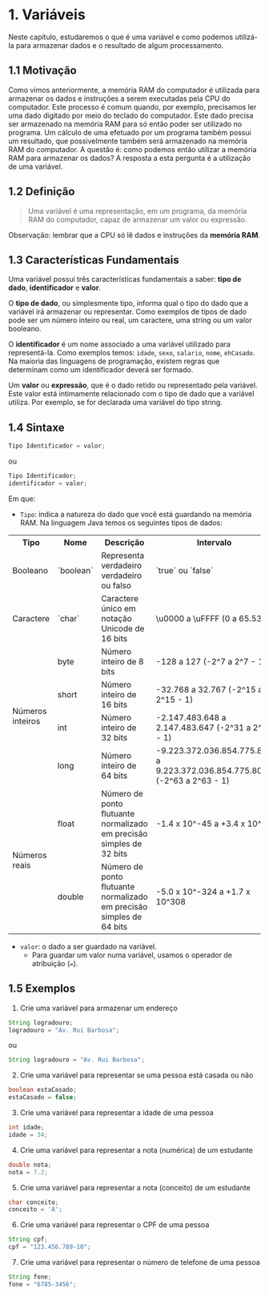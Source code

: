 # 1. Variáveis

Neste capítulo, estudaremos o que é uma variável e como podemos utilizá-la para
armazenar dados e o resultado de algum processamento.


## 1.1 Motivação

Como vimos anteriormente, a memória RAM do computador é utilizada para
armazenar os dados e instruções a serem executadas pela CPU do computador. Este
processo é comum quando, por exemplo, precisamos ler uma dado digitado por meio
do teclado do computador. Este dado precisa ser armazenado na memória RAM para
só então poder ser utilizado no programa. Um cálculo de uma efetuado por um
programa também possui um resultado, que possivelmente também será armazenado
na memória RAM do computador. A questão é: como podemos então utilizar a
memória RAM para armazenar os dados? A resposta a esta pergunta é a utilização
de uma variável.


## 1.2 Definição

> Uma variável é uma representação, em um programa, da memória RAM do
computador, capaz de armazenar um valor ou expressão.

Observação: lembrar que a CPU só lê dados e instruções da **memória RAM**.


## 1.3 Características Fundamentais

Uma variável possui três características fundamentais a saber: **tipo de
dado**, **identificador** e **valor**.

O **tipo de dado**, ou simplesmente tipo, informa qual o tipo do dado que a
variável irá armazenar ou representar. Como exemplos de tipos de dado pode ser
um número inteiro ou real, um caractere, uma string ou um valor booleano.

O **identificador** é um nome associado a uma variável utilizado para
representá-la. Como exemplos temos: `idade`, `sexo`, `salario`, `nome`,
`ehCasado`. Na maioria das linguagens de programação, existem regras que
determinam como um identificador deverá ser formado.

Um **valor** ou **expressão**, que é o dado retido ou representado pela
variável. Este valor está intimamente relacionado com o tipo de dado que a
variável utiliza. Por exemplo, se for declarada uma variável do tipo string.


## 1.4 Sintaxe

```java
Tipo Identificador = valor;
```
ou

```java
Tipo Identificador;
identificador = valor;
```

Em que:
* `Tipo`: indica a natureza do dado que você está guardando na memória RAM. Na
linguagem Java temos os seguintes tipos de dados:
<table>
  <tr>
    <th>Tipo</th>
    <th>Nome</th>
    <th>Descrição</th>
    <th>Intervalo</th>
    <th>Tamanho</th>
  </tr>
  <tr>
    <td>Booleano</td>
    <td>`boolean`</td>
    <td>Representa verdadeiro verdadeiro ou falso</td>
    <td>`true` ou `false`</td>
    <td>Depende da JVM</td>
  </tr>
  <tr>
    <td>Caractere</td>
    <td>`char`</td>
    <td>Caractere único em notação Unicode de 16 bits</td>
    <td>\u0000 a \uFFFF (0 a 65.535)</td>
    <td>2 bytes</td>
  </tr>
  <tr>
    <td rowspan="4">Números inteiros</td>
    <td>byte</td>
    <td>Número inteiro de 8 bits</td>
    <td>-128 a 127 (-2^7 a 2^7 - 1)</td>
    <td>1 byte</td>
  </tr>
  <tr>
    <td>short</td>
    <td>Número inteiro de 16 bits</td>
    <td>-32.768 a 32.767 (-2^15 a 2^15 - 1)</td>
    <td>2 bytes</td>
  </tr>
  <tr>
    <td>int</td>
    <td>Número inteiro de 32 bits</td>
    <td>-2.147.483.648 a 2.147.483.647 (-2^31 a 2^31 - 1)</td>
    <td>4 bytes</td>
  </tr>
  <tr>
    <td>long</td>
    <td>Número inteiro de 64 bits</td>
    <td>-9.223.372.036.854.775.808 a 9.223.372.036.854.775.807
    (-2^63 a 2^63 - 1)</td>
    <td>8 bytes</td>
  </tr>
  <tr>
    <td rowspan="2">Números reais</td>
    <td>float</td>
    <td>Número de ponto flutuante normalizado em precisão
    simples de 32 bits</td>
    <td>-1.4 x 10^-45 a +3.4 x 10^38</td>
    <td>4 bytes</td>
  </tr>
  <tr>
    <td>double</td>
    <td>Número de ponto flutuante normalizado em precisão
    simples de 64 bits</td>
    <td>-5.0 x 10^-324 a +1.7 x 10^308</td>
    <td>8 bytes</td>
  </tr>
</table>

* `valor`: o dado a ser guardado na variável.
  * Para guardar um valor numa variável, usamos o operador de atribuição (`=`).


## 1.5 Exemplos

1. Crie uma variável para armazenar um endereço

  ```java
  String logradouro;
  logradouro = "Av. Rui Barbosa";
  ```
  ou

  ```java
  String logradouro = "Av. Rui Barbosa";
  ```

2. Crie uma variável para representar se uma pessoa está casada ou não

  ```java
  boolean estaCasado;
  estaCasado = false;
  ```

3. Crie uma variável para representar a idade de uma pessoa

  ```java
  int idade;
  idade = 34;
  ```

4. Crie uma variável para representar a nota (numérica) de um estudante

  ```java
  double nota;
  nota = 7.2;
  ```

5. Crie uma variável para representar a nota (conceito) de um estudante

  ```java
  char conceito;
  conceito = 'A';
  ```

6. Crie uma variável para representar o CPF de uma pessoa

  ```java
  String cpf;
  cpf = "123.456.789-10";
  ```

7. Crie uma variável para representar o número de telefone de uma pessoa

  ```java
  String fone;
  fone = "6785-3456";
  ```
